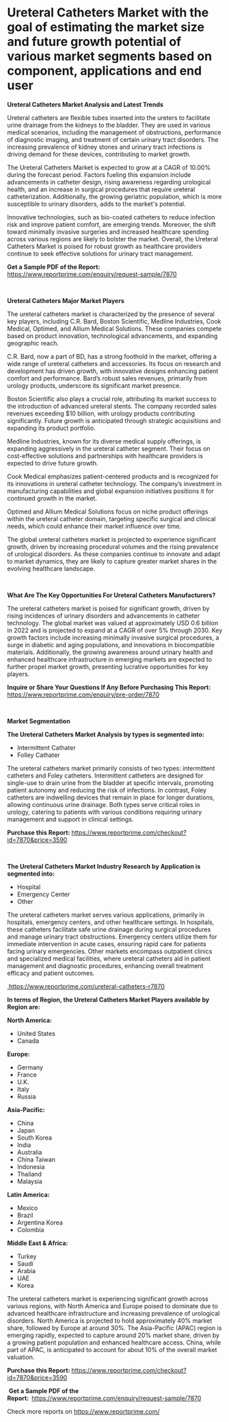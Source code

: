 <p><h1>Ureteral Catheters Market with the goal of estimating the market size and future growth potential of various market segments based on component, applications and end user</h1></p><p><strong>Ureteral Catheters Market Analysis and Latest Trends</strong></p>
<p><p>Ureteral catheters are flexible tubes inserted into the ureters to facilitate urine drainage from the kidneys to the bladder. They are used in various medical scenarios, including the management of obstructions, performance of diagnostic imaging, and treatment of certain urinary tract disorders. The increasing prevalence of kidney stones and urinary tract infections is driving demand for these devices, contributing to market growth.</p><p>The Ureteral Catheters Market is expected to grow at a CAGR of 10.00% during the forecast period. Factors fueling this expansion include advancements in catheter design, rising awareness regarding urological health, and an increase in surgical procedures that require ureteral catheterization. Additionally, the growing geriatric population, which is more susceptible to urinary disorders, adds to the market's potential. </p><p>Innovative technologies, such as bio-coated catheters to reduce infection risk and improve patient comfort, are emerging trends. Moreover, the shift toward minimally invasive surgeries and increased healthcare spending across various regions are likely to bolster the market. Overall, the Ureteral Catheters Market is poised for robust growth as healthcare providers continue to seek effective solutions for urinary tract management.</p></p>
<p><strong>Get a Sample PDF of the Report:&nbsp;</strong> <a href="https://www.reportprime.com/enquiry/request-sample/7870?utm_campaign=2182&utm_medium=2&utm_source=Github&utm_content=ia&utm_term=19032025&utm_id=ureteral-catheters">https://www.reportprime.com/enquiry/request-sample/7870</a></p>
<p>&nbsp;</p>
<p><strong>Ureteral Catheters Major Market Players</strong></p>
<p><p>The ureteral catheters market is characterized by the presence of several key players, including C.R. Bard, Boston Scientific, Medline Industries, Cook Medical, Optimed, and Allium Medical Solutions. These companies compete based on product innovation, technological advancements, and expanding geographic reach.</p><p>C.R. Bard, now a part of BD, has a strong foothold in the market, offering a wide range of ureteral catheters and accessories. Its focus on research and development has driven growth, with innovative designs enhancing patient comfort and performance. Bard’s robust sales revenues, primarily from urology products, underscore its significant market presence.</p><p>Boston Scientific also plays a crucial role, attributing its market success to the introduction of advanced ureteral stents. The company recorded sales revenues exceeding $10 billion, with urology products contributing significantly. Future growth is anticipated through strategic acquisitions and expanding its product portfolio.</p><p>Medline Industries, known for its diverse medical supply offerings, is expanding aggressively in the ureteral catheter segment. Their focus on cost-effective solutions and partnerships with healthcare providers is expected to drive future growth.</p><p>Cook Medical emphasizes patient-centered products and is recognized for its innovations in ureteral catheter technology. The company’s investment in manufacturing capabilities and global expansion initiatives positions it for continued growth in the market.</p><p>Optimed and Allium Medical Solutions focus on niche product offerings within the ureteral catheter domain, targeting specific surgical and clinical needs, which could enhance their market influence over time. </p><p>The global ureteral catheters market is projected to experience significant growth, driven by increasing procedural volumes and the rising prevalence of urological disorders. As these companies continue to innovate and adapt to market dynamics, they are likely to capture greater market shares in the evolving healthcare landscape.</p></p>
<p>&nbsp;</p>
<p><strong>What Are The Key Opportunities For Ureteral Catheters Manufacturers?</strong></p>
<p><p>The ureteral catheters market is poised for significant growth, driven by rising incidences of urinary disorders and advancements in catheter technology. The global market was valued at approximately USD 0.6 billion in 2022 and is projected to expand at a CAGR of over 5% through 2030. Key growth factors include increasing minimally invasive surgical procedures, a surge in diabetic and aging populations, and innovations in biocompatible materials. Additionally, the growing awareness around urinary health and enhanced healthcare infrastructure in emerging markets are expected to further propel market growth, presenting lucrative opportunities for key players.</p></p>
<p><strong>Inquire or Share Your Questions If Any Before Purchasing This Report:</strong> <a href="https://www.reportprime.com/enquiry/pre-order/7870?utm_campaign=2182&utm_medium=2&utm_source=Github&utm_content=ia&utm_term=19032025&utm_id=ureteral-catheters">https://www.reportprime.com/enquiry/pre-order/7870</a></p>
<p>&nbsp;</p>
<p><strong>Market Segmentation</strong></p>
<p><strong>The Ureteral Catheters Market Analysis by types is segmented into:</strong></p>
<p><ul><li>Intermittent Cathater</li><li>Folley Cathater</li></ul></p>
<p><p>The ureteral catheters market primarily consists of two types: intermittent catheters and Foley catheters. Intermittent catheters are designed for single-use to drain urine from the bladder at specific intervals, promoting patient autonomy and reducing the risk of infections. In contrast, Foley catheters are indwelling devices that remain in place for longer durations, allowing continuous urine drainage. Both types serve critical roles in urology, catering to patients with various conditions requiring urinary management and support in clinical settings.</p></p>
<p><strong>Purchase this Report:&nbsp;</strong><a href="https://www.reportprime.com/checkout?id=7870&price=3590&utm_campaign=2182&utm_medium=2&utm_source=Github&utm_content=ia&utm_term=19032025&utm_id=ureteral-catheters">https://www.reportprime.com/checkout?id=7870&price=3590</a></p>
<p>&nbsp;</p>
<p><strong>The Ureteral Catheters Market Industry Research by Application is segmented into:</strong></p>
<p><ul><li>Hospital</li><li>Emergency Center</li><li>Other</li></ul></p>
<p><p>The ureteral catheters market serves various applications, primarily in hospitals, emergency centers, and other healthcare settings. In hospitals, these catheters facilitate safe urine drainage during surgical procedures and manage urinary tract obstructions. Emergency centers utilize them for immediate intervention in acute cases, ensuring rapid care for patients facing urinary emergencies. Other markets encompass outpatient clinics and specialized medical facilities, where ureteral catheters aid in patient management and diagnostic procedures, enhancing overall treatment efficacy and patient outcomes.</p></p>
<p><a href="https://www.reportprime.com/ureteral-catheters-r7870?utm_campaign=2182&utm_medium=2&utm_source=Github&utm_content=ia&utm_term=19032025&utm_id=ureteral-catheters">&nbsp;https://www.reportprime.com/ureteral-catheters-r7870</a></p>
<p><strong>In terms of Region, the Ureteral Catheters Market Players available by Region are:</strong></p>
<p>
    <p> <strong> North America: </strong>
        <ul>
            <li>United States</li>
            <li>Canada</li>
        </ul>
        </p> 
    <p> <strong> Europe: </strong>
        <ul>
            <li>Germany</li>
            <li>France</li>
            <li>U.K.</li>
            <li>Italy</li>
            <li>Russia</li>
        </ul>
        </p> 
    <p> <strong> Asia-Pacific: </strong>
        <ul>
            <li>China</li>
            <li>Japan</li>
            <li>South Korea</li>
            <li>India</li>
            <li>Australia</li>
            <li>China Taiwan</li>
            <li>Indonesia</li>
            <li>Thailand</li>
            <li>Malaysia</li>
        </ul>
        </p> 
    <p> <strong> Latin America: </strong>
        <ul>
            <li>Mexico</li>
            <li>Brazil</li>
            <li>Argentina Korea</li>
            <li>Colombia</li>
        </ul>
        </p> 
    <p> <strong> Middle East & Africa: </strong>
        <ul>
            <li>Turkey</li>
            <li>Saudi</li>
            <li>Arabia</li>
            <li>UAE</li>
            <li>Korea</li>
        </ul>
    </p>
    </p>
<p><p>The ureteral catheters market is experiencing significant growth across various regions, with North America and Europe poised to dominate due to advanced healthcare infrastructure and increasing prevalence of urological disorders. North America is projected to hold approximately 40% market share, followed by Europe at around 30%. The Asia-Pacific (APAC) region is emerging rapidly, expected to capture around 20% market share, driven by a growing patient population and enhanced healthcare access. China, while part of APAC, is anticipated to account for about 10% of the overall market valuation.</p></p>
<p><strong>Purchase this Report: </strong><a href="https://www.reportprime.com/checkout?id=7870&price=3590&utm_campaign=2182&utm_medium=2&utm_source=Github&utm_content=ia&utm_term=19032025&utm_id=ureteral-catheters">https://www.reportprime.com/checkout?id=7870&price=3590</a></p>
<p>&nbsp;<strong>Get a Sample PDF of the Report:&nbsp;&nbsp;</strong><a href="https://www.reportprime.com/enquiry/request-sample/7870?utm_campaign=2182&utm_medium=2&utm_source=Github&utm_content=ia&utm_term=19032025&utm_id=ureteral-catheters">https://www.reportprime.com/enquiry/request-sample/7870</a></p>
<p><strong></strong></p>
<p>Check more reports on <a href="https://www.reportprime.com/?utm_campaign=2182&utm_medium=2&utm_source=Github&utm_content=ia&utm_term=19032025&utm_id=ureteral-catheters">https://www.reportprime.com/</a></p>